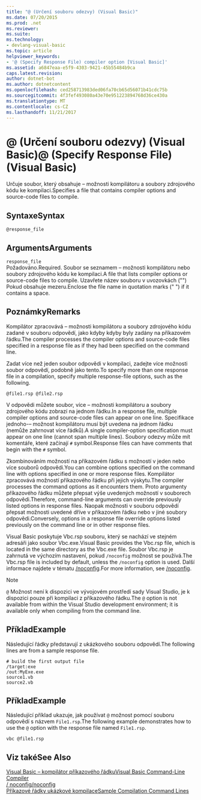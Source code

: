 ```yaml
---
title: "@ (Určení souboru odezvy) (Visual Basic)"
ms.date: 07/20/2015
ms.prod: .net
ms.reviewer: 
ms.suite: 
ms.technology:
- devlang-visual-basic
ms.topic: article
helpviewer_keywords:
- '@ (Specify Response File) compiler option [Visual Basic]'
ms.assetid: a6847eaa-e5f9-4303-9421-45b55484b9ca
caps.latest.revision: 
author: dotnet-bot
ms.author: dotnetcontent
ms.openlocfilehash: ced258713983ded06fa70cb65d56071b41cdc75b
ms.sourcegitcommit: 4f3fef493080a43e70e951223894768d36ce430a
ms.translationtype: MT
ms.contentlocale: cs-CZ
ms.lasthandoff: 11/21/2017
---
```

# <a name="-specify-response-file-visual-basic"></a><span data-ttu-id="849e8-102">@ (Určení souboru odezvy) (Visual Basic)</span><span class="sxs-lookup"><span data-stu-id="849e8-102">@ (Specify Response File) (Visual Basic)</span></span>
<span data-ttu-id="849e8-103">Určuje soubor, který obsahuje – možnosti kompilátoru a soubory zdrojového kódu ke kompilaci.</span><span class="sxs-lookup"><span data-stu-id="849e8-103">Specifies a file that contains compiler options and source-code files to compile.</span></span>  
  
## <a name="syntax"></a><span data-ttu-id="849e8-104">Syntaxe</span><span class="sxs-lookup"><span data-stu-id="849e8-104">Syntax</span></span>  
  
```  
@response_file  
```  
  
## <a name="arguments"></a><span data-ttu-id="849e8-105">Arguments</span><span class="sxs-lookup"><span data-stu-id="849e8-105">Arguments</span></span>  
 `response_file`  
 <span data-ttu-id="849e8-106">Požadováno.</span><span class="sxs-lookup"><span data-stu-id="849e8-106">Required.</span></span> <span data-ttu-id="849e8-107">Soubor se seznamem – možnosti kompilátoru nebo soubory zdrojového kódu ke kompilaci.</span><span class="sxs-lookup"><span data-stu-id="849e8-107">A file that lists compiler options or source-code files to compile.</span></span> <span data-ttu-id="849e8-108">Uzavřete název souboru v uvozovkách ("") Pokud obsahuje mezeru.</span><span class="sxs-lookup"><span data-stu-id="849e8-108">Enclose the file name in quotation marks (" ") if it contains a space.</span></span>  
  
## <a name="remarks"></a><span data-ttu-id="849e8-109">Poznámky</span><span class="sxs-lookup"><span data-stu-id="849e8-109">Remarks</span></span>  
 <span data-ttu-id="849e8-110">Kompilátor zpracovává – možnosti kompilátoru a soubory zdrojového kódu zadané v souboru odpovědí, jako kdyby kdyby byly zadány na příkazovém řádku.</span><span class="sxs-lookup"><span data-stu-id="849e8-110">The compiler processes the compiler options and source-code files specified in a response file as if they had been specified on the command line.</span></span>  
  
 <span data-ttu-id="849e8-111">Zadat více než jeden soubor odpovědi v kompilaci, zadejte více možnosti soubor odpovědí, podobně jako tento.</span><span class="sxs-lookup"><span data-stu-id="849e8-111">To specify more than one response file in a compilation, specify multiple response-file options, such as the following.</span></span>  
  
```  
@file1.rsp @file2.rsp  
```  
  
 <span data-ttu-id="849e8-112">V odpovědi můžete soubor, více – možnosti kompilátoru a soubory zdrojového kódu zobrazí na jednom řádku.</span><span class="sxs-lookup"><span data-stu-id="849e8-112">In a response file, multiple compiler options and source-code files can appear on one line.</span></span> <span data-ttu-id="849e8-113">Specifikace jednoho-– možnost kompilátoru musí být uvedena na jednom řádku (nemůže zahrnovat více řádků).</span><span class="sxs-lookup"><span data-stu-id="849e8-113">A single compiler-option specification must appear on one line (cannot span multiple lines).</span></span> <span data-ttu-id="849e8-114">Soubory odezvy může mít komentáře, které začínají `#` symbol.</span><span class="sxs-lookup"><span data-stu-id="849e8-114">Response files can have comments that begin with the `#` symbol.</span></span>  
  
 <span data-ttu-id="849e8-115">Zkombinováním možností na příkazovém řádku s možností v jeden nebo více souborů odpovědi.</span><span class="sxs-lookup"><span data-stu-id="849e8-115">You can combine options specified on the command line with options specified in one or more response files.</span></span> <span data-ttu-id="849e8-116">Kompilátor zpracovává možností příkazového řádku při jejich výskytu.</span><span class="sxs-lookup"><span data-stu-id="849e8-116">The compiler processes the command options as it encounters them.</span></span> <span data-ttu-id="849e8-117">Proto argumenty příkazového řádku můžete přepsat výše uvedených možností v souborech odpovědi.</span><span class="sxs-lookup"><span data-stu-id="849e8-117">Therefore, command-line arguments can override previously listed options in response files.</span></span> <span data-ttu-id="849e8-118">Naopak možnosti v souboru odpovědí přepsat možnosti uvedené dříve v příkazovém řádku nebo v jiné soubory odpovědi.</span><span class="sxs-lookup"><span data-stu-id="849e8-118">Conversely, options in a response file override options listed previously on the command line or in other response files.</span></span>  
  
 <span data-ttu-id="849e8-119">Visual Basic poskytuje Vbc.rsp souboru, který se nachází ve stejném adresáři jako soubor Vbc.exe.</span><span class="sxs-lookup"><span data-stu-id="849e8-119">Visual Basic provides the Vbc.rsp file, which is located in the same directory as the Vbc.exe file.</span></span> <span data-ttu-id="849e8-120">Soubor Vbc.rsp je zahrnutá ve výchozím nastavení, pokud `/noconfig` možnost se používá.</span><span class="sxs-lookup"><span data-stu-id="849e8-120">The Vbc.rsp file is included by default, unless the `/noconfig` option is used.</span></span> <span data-ttu-id="849e8-121">Další informace najdete v tématu [/noconfig](../../../visual-basic/reference/command-line-compiler/noconfig.md).</span><span class="sxs-lookup"><span data-stu-id="849e8-121">For more information, see [/noconfig](../../../visual-basic/reference/command-line-compiler/noconfig.md).</span></span>  
  
> [!NOTE]
>  <span data-ttu-id="849e8-122">`@` Možnost není k dispozici ve vývojovém prostředí sady Visual Studio, je k dispozici pouze při kompilaci z příkazového řádku.</span><span class="sxs-lookup"><span data-stu-id="849e8-122">The `@` option is not available from within the Visual Studio development environment; it is available only when compiling from the command line.</span></span>  
  
## <a name="example"></a><span data-ttu-id="849e8-123">Příklad</span><span class="sxs-lookup"><span data-stu-id="849e8-123">Example</span></span>  
 <span data-ttu-id="849e8-124">Následující řádky představují z ukázkového souboru odpovědí.</span><span class="sxs-lookup"><span data-stu-id="849e8-124">The following lines are from a sample response file.</span></span>  
  
```  
# build the first output file  
/target:exe   
/out:MyExe.exe  
source1.vb   
source2.vb  
```  
  
## <a name="example"></a><span data-ttu-id="849e8-125">Příklad</span><span class="sxs-lookup"><span data-stu-id="849e8-125">Example</span></span>  
 <span data-ttu-id="849e8-126">Následující příklad ukazuje, jak používat `@` možnost pomocí souboru odpovědí s názvem `File1.rsp`.</span><span class="sxs-lookup"><span data-stu-id="849e8-126">The following example demonstrates how to use the `@` option with the response file named `File1.rsp`.</span></span>  
  
```  
vbc @file1.rsp  
```  
  
## <a name="see-also"></a><span data-ttu-id="849e8-127">Viz také</span><span class="sxs-lookup"><span data-stu-id="849e8-127">See Also</span></span>  
 [<span data-ttu-id="849e8-128">Visual Basic – kompilátor příkazového řádku</span><span class="sxs-lookup"><span data-stu-id="849e8-128">Visual Basic Command-Line Compiler</span></span>](../../../visual-basic/reference/command-line-compiler/index.md)  
 [<span data-ttu-id="849e8-129">/ noconfig</span><span class="sxs-lookup"><span data-stu-id="849e8-129">/noconfig</span></span>](../../../visual-basic/reference/command-line-compiler/noconfig.md)  
 [<span data-ttu-id="849e8-130">Příkazové řádky ukázkové kompilace</span><span class="sxs-lookup"><span data-stu-id="849e8-130">Sample Compilation Command Lines</span></span>](../../../visual-basic/reference/command-line-compiler/sample-compilation-command-lines.md)
